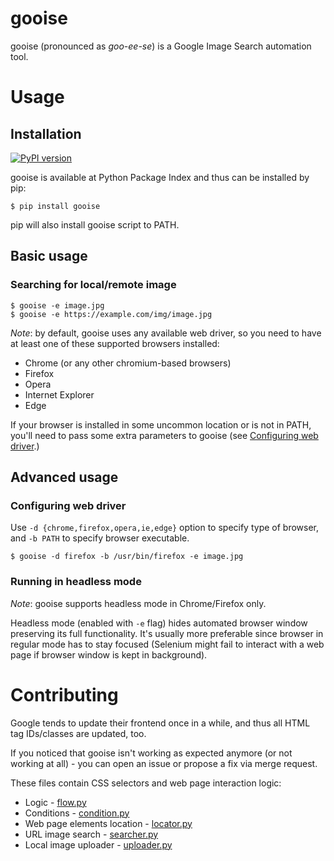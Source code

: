# gooise
gooise (pronounced as *goo-ee-se*) is a Google Image Search automation tool.

# Usage
## Installation
[![PyPI version](https://badge.fury.io/py/gooise.svg)](https://badge.fury.io/py/gooise)

gooise is available at Python Package Index and thus can be installed by pip:

```shell script
$ pip install gooise
```

pip will also install gooise script to PATH.

## Basic usage
### Searching for local/remote image
```shell script
$ gooise -e image.jpg
$ gooise -e https://example.com/img/image.jpg
```

*Note*: by default, gooise uses any available web driver, so you need to have
at least one of these supported browsers installed:
* Chrome (or any other chromium-based browsers)
* Firefox
* Opera
* Internet Explorer
* Edge

If your browser is installed in some uncommon location or is not in PATH, you'll need to pass some extra parameters
to gooise (see [Configuring web driver](https://gitlab.com/scpketer/gooise#configuring-web-driver).)

## Advanced usage
### Configuring web driver
Use `-d {chrome,firefox,opera,ie,edge}` option to specify type of browser, and `-b PATH` to specify browser executable. 

```shell script
$ gooise -d firefox -b /usr/bin/firefox -e image.jpg
```

### Running in headless mode
*Note*: gooise supports headless mode in Chrome/Firefox only.

Headless mode (enabled with `-e` flag) hides automated browser window preserving its full functionality.
It's usually more preferable since browser in regular mode has to stay focused (Selenium might fail to interact with
a web page if browser window is kept in background).

# Contributing
Google tends to update their frontend once in a while, and thus all HTML tag IDs/classes are updated, too.

If you noticed that gooise isn't working as expected anymore (or not working at all) - you can open an issue or propose
a fix via merge request.

These files contain CSS selectors and web page interaction logic:

* Logic - [flow.py](https://gitlab.com/scpketer/gooise/-/blob/master/gooise/flow.py)
* Conditions - [condition.py](https://gitlab.com/scpketer/gooise/-/blob/master/gooise/condition.py)
* Web page elements location - [locator.py](https://gitlab.com/scpketer/gooise/-/blob/master/gooise/locator.py)
* URL image search - [searcher.py](https://gitlab.com/scpketer/gooise/-/blob/master/gooise/searcher.py)
* Local image uploader - [uploader.py](https://gitlab.com/scpketer/gooise/-/blob/master/gooise/uploader.py)  
